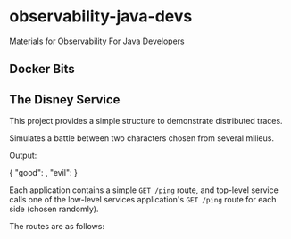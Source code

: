 # observability-java-devs
Materials for Observability For Java Developers

## Docker Bits


## The Disney Service

This project provides a simple structure to demonstrate distributed traces.

Simulates a battle between two characters chosen from several milieus.

Output:

{
  "good": <char1>,
  "evil": <char1>
}

Each application contains a simple `GET /ping` route, and top-level service calls one of the low-level services
application's `GET /ping` route for each side (chosen randomly).  

The routes are as follows: